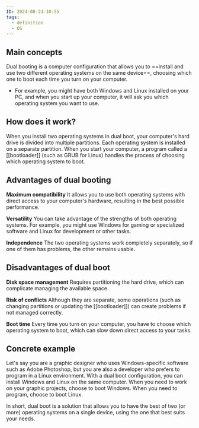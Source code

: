 ```yaml
---
ID: 2024-08-24-10:55
tags:
  - definition
  - OS
---
```

## Main concepts

Dual booting is a computer configuration that allows you to ==install and use two different operating systems on the same device==, choosing which one to boot each time you turn on your computer.
- For example, you might have both Windows and Linux installed on your PC, and when you start up your computer, it will ask you which operating system you want to use.

## How does it work?

When you install two operating systems in dual boot, your computer's hard drive is divided into multiple partitions. Each operating system is installed on a separate partition. When you start your computer, a program called a [[bootloader]] (such as GRUB for Linux) handles the process of choosing which operating system to boot.

## Advantages of dual booting

**Maximum compatibility**
It allows you to use both operating systems with direct access to your computer's hardware, resulting in the best possible performance.

**Versatility**
You can take advantage of the strengths of both operating systems. For example, you might use Windows for gaming or specialized software and Linux for development or other tasks.

**Independence**
The two operating systems work completely separately, so if one of them has problems, the other remains usable.

## Disadvantages of dual boot

**Disk space management**
Requires partitioning the hard drive, which can complicate managing the available space.

**Risk of conflicts**
Although they are separate, some operations (such as changing partitions or updating the [[bootloader]]) can create problems if not managed correctly.

**Boot time**
Every time you turn on your computer, you have to choose which operating system to boot, which can slow down direct access to your tasks.

## Concrete example

Let's say you are a graphic designer who uses Windows-specific software such as Adobe Photoshop, but you are also a developer who prefers to program in a Linux environment. With a dual boot configuration, you can install Windows and Linux on the same computer. When you need to work on your graphic projects, choose to boot Windows. When you need to program, choose to boot Linux.

In short, dual boot is a solution that allows you to have the best of two (or more) operating systems on a single device, using the one that best suits your needs.